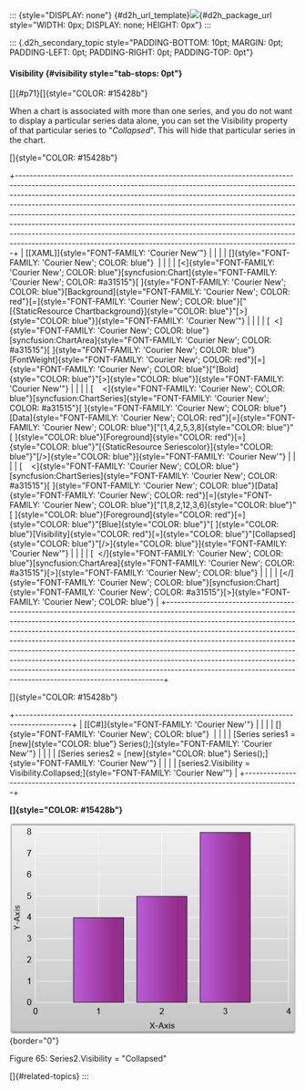 ::: {style="DISPLAY: none"}
[](ms-xhelp:///?Id=d2h_url_template){#d2h_url_template}![](!package_url!){#d2h_package_url style="WIDTH: 0px; DISPLAY: none; HEIGHT: 0px"}
:::

::: {.d2h_secondary_topic style="PADDING-BOTTOM: 10pt; MARGIN: 0pt; PADDING-LEFT: 0pt; PADDING-RIGHT: 0pt; PADDING-TOP: 0pt"}
#### Visibility {#visibility style="tab-stops: 0pt"}

[]{#p71}[]{style="COLOR: #15428b"} 

When a chart is associated with more than one series, and you do not want to display a particular series data alone, you can set the Visibility property of that particular series to \"*Collapsed*\". This will hide that particular series in the chart.

[]{style="COLOR: #15428b"} 

+-----------------------------------------------------------------------------------------------------------------------------------------------------------------------------------------------------------------------------------------------------------------------------------------------------------------------------------------------------------------------------------------------------------------------------------------------------------------------------------------------------------------------------------------------------------------------------------------------------------------------------------------------+
| [\[XAML\]]{style="FONT-FAMILY: 'Courier New'"}                                                                                                                                                                                                                                                                                                                                                                                                                                                                                                                                                                                                |
|                                                                                                                                                                                                                                                                                                                                                                                                                                                                                                                                                                                                                                               |
| []{style="FONT-FAMILY: 'Courier New'; COLOR: blue"}                                                                                                                                                                                                                                                                                                                                                                                                                                                                                                                                                                                           |
|                                                                                                                                                                                                                                                                                                                                                                                                                                                                                                                                                                                                                                               |
| [\<]{style="FONT-FAMILY: 'Courier New'; COLOR: blue"}[syncfusion:Chart]{style="FONT-FAMILY: 'Courier New'; COLOR: #a31515"}[ ]{style="FONT-FAMILY: 'Courier New'; COLOR: blue"}[Background]{style="FONT-FAMILY: 'Courier New'; COLOR: red"}[=]{style="FONT-FAMILY: 'Courier New'; COLOR: blue"}[\"[{StaticResource Chartbackground}]{style="COLOR: blue"}\"[\>]{style="COLOR: blue"}]{style="FONT-FAMILY: 'Courier New'"}                                                                                                                                                                                                                     |
|                                                                                                                                                                                                                                                                                                                                                                                                                                                                                                                                                                                                                                               |
| [  \<]{style="FONT-FAMILY: 'Courier New'; COLOR: blue"}[syncfusion:ChartArea]{style="FONT-FAMILY: 'Courier New'; COLOR: #a31515"}[ ]{style="FONT-FAMILY: 'Courier New'; COLOR: blue"}[FontWeight]{style="FONT-FAMILY: 'Courier New'; COLOR: red"}[=]{style="FONT-FAMILY: 'Courier New'; COLOR: blue"}[\"[Bold]{style="COLOR: blue"}\"[\>]{style="COLOR: blue"}]{style="FONT-FAMILY: 'Courier New'"}                                                                                                                                                                                                                                           |
|                                                                                                                                                                                                                                                                                                                                                                                                                                                                                                                                                                                                                                               |
| [    \<]{style="FONT-FAMILY: 'Courier New'; COLOR: blue"}[syncfusion:ChartSeries]{style="FONT-FAMILY: 'Courier New'; COLOR: #a31515"}[ ]{style="FONT-FAMILY: 'Courier New'; COLOR: blue"}[Data]{style="FONT-FAMILY: 'Courier New'; COLOR: red"}[=]{style="FONT-FAMILY: 'Courier New'; COLOR: blue"}[\"[1,4,2,5,3,8]{style="COLOR: blue"}\"[ ]{style="COLOR: blue"}[Foreground]{style="COLOR: red"}[=]{style="COLOR: blue"}\"[{StaticResource Seriescolor}]{style="COLOR: blue"}\"[/\>]{style="COLOR: blue"}]{style="FONT-FAMILY: 'Courier New'"}                                                                                              |
|                                                                                                                                                                                                                                                                                                                                                                                                                                                                                                                                                                                                                                               |
| [    \<]{style="FONT-FAMILY: 'Courier New'; COLOR: blue"}[syncfusion:ChartSeries]{style="FONT-FAMILY: 'Courier New'; COLOR: #a31515"}[ ]{style="FONT-FAMILY: 'Courier New'; COLOR: blue"}[Data]{style="FONT-FAMILY: 'Courier New'; COLOR: red"}[=]{style="FONT-FAMILY: 'Courier New'; COLOR: blue"}[\"[1,8,2,12,3,6]{style="COLOR: blue"}\"[ ]{style="COLOR: blue"}[Foreground]{style="COLOR: red"}[=]{style="COLOR: blue"}\"[Blue]{style="COLOR: blue"}\"[ ]{style="COLOR: blue"}[Visibility]{style="COLOR: red"}[=]{style="COLOR: blue"}\"[Collapsed]{style="COLOR: blue"}\"[/\>]{style="COLOR: blue"}]{style="FONT-FAMILY: 'Courier New'"} |
|                                                                                                                                                                                                                                                                                                                                                                                                                                                                                                                                                                                                                                               |
| [  \</]{style="FONT-FAMILY: 'Courier New'; COLOR: blue"}[syncfusion:ChartArea]{style="FONT-FAMILY: 'Courier New'; COLOR: #a31515"}[\>]{style="FONT-FAMILY: 'Courier New'; COLOR: blue"}                                                                                                                                                                                                                                                                                                                                                                                                                                                       |
|                                                                                                                                                                                                                                                                                                                                                                                                                                                                                                                                                                                                                                               |
| [\</]{style="FONT-FAMILY: 'Courier New'; COLOR: blue"}[syncfusion:Chart]{style="FONT-FAMILY: 'Courier New'; COLOR: #a31515"}[\>]{style="FONT-FAMILY: 'Courier New'; COLOR: blue"}                                                                                                                                                                                                                                                                                                                                                                                                                                                             |
+-----------------------------------------------------------------------------------------------------------------------------------------------------------------------------------------------------------------------------------------------------------------------------------------------------------------------------------------------------------------------------------------------------------------------------------------------------------------------------------------------------------------------------------------------------------------------------------------------------------------------------------------------+

[]{style="COLOR: #15428b"} 

+---------------------------------------------------------------------------------------------+
| [\[C#\]]{style="FONT-FAMILY: 'Courier New'"}                                                |
|                                                                                             |
| []{style="FONT-FAMILY: 'Courier New'; COLOR: blue"}                                         |
|                                                                                             |
| [Series series1 = [new]{style="COLOR: blue"} Series();]{style="FONT-FAMILY: 'Courier New'"} |
|                                                                                             |
| [Series series2 = [new]{style="COLOR: blue"} Series();]{style="FONT-FAMILY: 'Courier New'"} |
|                                                                                             |
| [series2.Visibility = Visibility.Collapsed;]{style="FONT-FAMILY: 'Courier New'"}            |
+---------------------------------------------------------------------------------------------+

**[]{style="COLOR: #15428b"}** 

![](ImagesExt/image59_72.jpg){border="0"}

Figure 65: Series2.Visibility = \"Collapsed\"

[]{#related-topics}
:::
